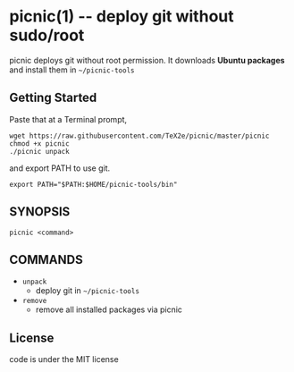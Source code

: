 # picnic(1) -- deploy git without sudo/root

picnic deploys git without root permission.
It downloads **Ubuntu packages** and install them in `~/picnic-tools`


## Getting Started

Paste that at a Terminal prompt,

    wget https://raw.githubusercontent.com/TeX2e/picnic/master/picnic
    chmod +x picnic
    ./picnic unpack

and export PATH to use git.

    export PATH="$PATH:$HOME/picnic-tools/bin"


## SYNOPSIS

    picnic <command>


## COMMANDS

- `unpack`
    * deploy git in `~/picnic-tools`
- `remove`
    * remove all installed packages via picnic


## License

code is under the MIT license
